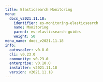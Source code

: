 ```yaml
---
title: Elasticsearch Monitoring
menu:
  docs_v2021.11.18:
    identifier: es-monitoring-elasticsearch
    name: Monitoring
    parent: es-elasticsearch-guides
    weight: 50
menu_name: docs_v2021.11.18
info:
  autoscaler: v0.8.0
  cli: v0.23.0
  community: v0.23.0
  enterprise: v0.10.0
  installer: v2021.11.18
  version: v2021.11.18
---
```



